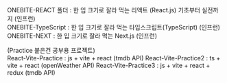 ONEBITE-REACT 폴더 : 한 입 크기로 잘라 먹는 리액트 (React.js) 기초부터 실전까지 (인프런)   
ONEBITE-TypeScript : 한 입 크기로 잘라 먹는 타입스크립트(TypeScript) (인프런)   
ONEBITE-NEXT : 한 입 크기로 잘라 먹는 Next.js  (인프런)  
  
  
(Practice 붙은건 공부용 프로젝트)  
React-Vite-Practice : js + vite + react  (tmdb API)
React-Vite-Practice2 : ts + vite + react  (openWeather API)
React-Vite-Practice3 : js + vite + react + redux  (tmdb API)
  

